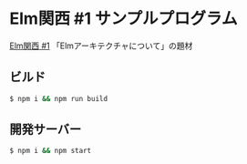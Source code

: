 # Elm関西 #1 サンプルプログラム

[Elm関西 #1](https://connpass.com/event/141426/) 「Elmアーキテクチャについて」の題材

## ビルド

```bash
$ npm i && npm run build
```

## 開発サーバー

```bash
$ npm i && npm start
```
